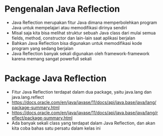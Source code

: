 # Pengenalan Java Reflection

- Java Reflection merupakan fitur Java dimana memperbolehkan program Java untuk mempelajari atau memodifikasi dirinya sendiri
- Misal saja kita bisa melihat struktur sebuah Java class dari mulai semua fields, method, constructor dan lain-lain saat aplikasi berjalan 
- Bahkan Java Reflection bisa digunakan untuk memodifikasi kode program yang sedang berjalan 
- Java Reflection banyak sekali digunakan oleh framework-framework karena memang sangat powerfull sekali 

# Package Java Reflection

- Fitur Java Reflection terdapat dalam dua package, yaitu java.lang dan java.lang.reflect
- https://docs.oracle.com/en/java/javase/11/docs/api/java.base/java/lang/package-summary.html  
- https://docs.oracle.com/en/java/javase/11/docs/api/java.base/java/lang/reflect/package-summary.html  
- Ada banyak sekali class yang terdapat dalam Java Reflection, dan akan kita coba bahas satu persatu dalam kelas ini 
